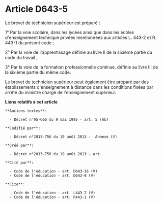 # Article D643-5

Le brevet de technicien supérieur est préparé : 

1° Par la voie scolaire, dans les lycées ainsi que dans les écoles d'enseignement technique privées mentionnées aux articles
L. 443-2 et R. 443-1 du présent code ; 

2° Par la voie de l'apprentissage définie au livre II de la sixième partie du code du travail ; 

3° Par la voie de la formation professionnelle continue, définie au livre III de la sixième partie du même code. 

Le brevet de technicien supérieur peut également être préparé par des établissements d'enseignement à distance dans les
conditions fixées par arrêté du ministre chargé de l'enseignement supérieur.

**Liens relatifs à cet article**

	**Anciens textes**:

	  - Décret n°95-665 du 9 mai 1995 - art. 5 (Ab)

	**Codifié par**:

	  - Décret n°2013-756 du 19 août 2013 -  Annexe (V)

	**Créé par**:

	  - Décret n°2013-756 du 19 août 2013 - art.

	**Cité par**:

	  - Code de l'éducation - art. D643-16 (V)
	  - Code de l'éducation - art. D643-9 (V)

	**Cite**:

	  - Code de l'éducation - art. L443-2 (V)
	  - Code de l'éducation - art. R443-1 (V)
